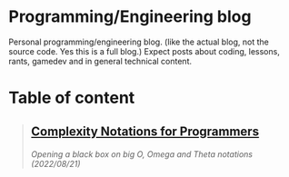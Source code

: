 # Programming/Engineering blog
Personal programming/engineering blog. (like the actual blog, not the source code. Yes this is a full blog.)
Expect posts about coding, lessons, rants, gamedev and in general technical content.

# Table of content

>  ## [Complexity Notations for Programmers](/posts/big_o_omega_theta_notation.md)
>   ###### Opening a black box on big O, Omega and Theta notations (2022/08/21)
